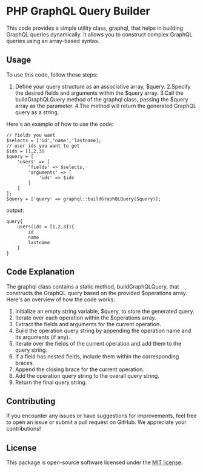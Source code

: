 # PHP GraphQL Query Builder
This code provides a simple utility class, graphql, that helps in building GraphQL queries dynamically. It allows you to construct complex GraphQL queries using an array-based syntax.

## Usage
To use this code, follow these steps:
1. Define your query structure as an associative array, $query.
2.Specify the desired fields and arguments within the $query array.
3.Call the buildGraphQLQuery method of the graphql class, passing the $query array as the parameter.
4.The method will return the generated GraphQL query as a string.

Here's an example of how to use the code:
```
// fields you want
$selects = ['id','name','lastname];
// user ids you want to get
$ids = [1,2,3]
$query = [
    'users' => [
        'fields' => $selects,
        'arguments' => [
            'ids' => $ids
        ]
    ]
];
$query = ['query' => graphql::buildGraphQLQuery($query)];
```
output:

```
query{
    users(ids = [1,2,3]){
        id
        name
        lastname
    }
}
```

## Code Explanation
The graphql class contains a static method, buildGraphQLQuery, that constructs the GraphQL query based on the provided $operations array. Here's an overview of how the code works:

1. Initialize an empty string variable, $query, to store the generated query.
2. Iterate over each operation within the $operations array.
3. Extract the fields and arguments for the current operation.
4. Build the operation query string by appending the operation name and its arguments (if any).
5. Iterate over the fields of the current operation and add them to the query string.
6. If a field has nested fields, include them within the corresponding braces.
7. Append the closing brace for the current operation.
8. Add the operation query string to the overall query string.
9. Return the final query string.

## Contributing

If you encounter any issues or have suggestions for improvements, feel free to open an issue or submit a pull request on GitHub. We appreciate your contributions!

## License

This package is open-source software licensed under the [MIT license](https://opensource.org/license/mit/).
